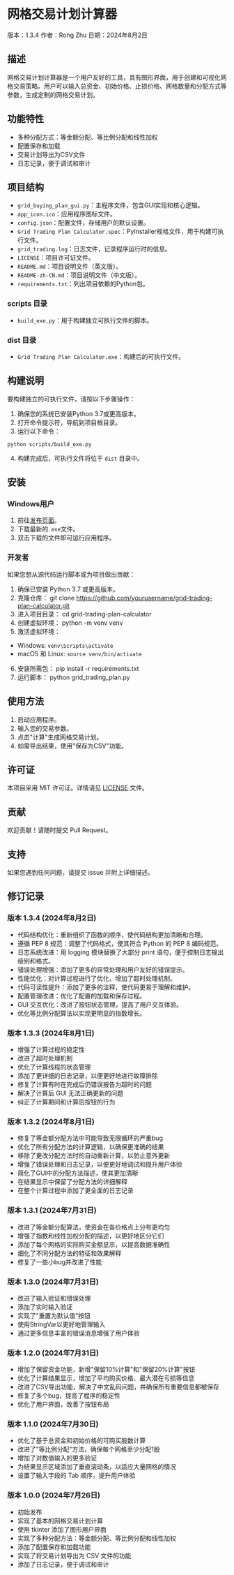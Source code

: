 # 网格交易计划计算器

版本：1.3.4
作者：Rong Zhu
日期：2024年8月2日

## 描述

网格交易计划计算器是一个用户友好的工具，具有图形界面，用于创建和可视化网格交易策略。用户可以输入总资金、初始价格、止损价格、网格数量和分配方式等参数，生成定制的网格交易计划。

## 功能特性

- 多种分配方式：等金额分配、等比例分配和线性加权
- 配置保存和加载
- 交易计划导出为CSV文件
- 日志记录，便于调试和审计

## 项目结构

- `grid_buying_plan_gui.py`：主程序文件，包含GUI实现和核心逻辑。
- `app_icon.ico`：应用程序图标文件。
- `config.json`：配置文件，存储用户的默认设置。
- `Grid Trading Plan Calculator.spec`：PyInstaller规格文件，用于构建可执行文件。
- `grid_trading.log`：日志文件，记录程序运行时的信息。
- `LICENSE`：项目许可证文件。
- `README.md`：项目说明文件（英文版）。
- `README-zh-CN.md`：项目说明文件（中文版）。
- `requirements.txt`：列出项目依赖的Python包。

### scripts 目录
- `build_exe.py`：用于构建独立可执行文件的脚本。

### dist 目录
- `Grid Trading Plan Calculator.exe`：构建后的可执行文件。

## 构建说明

要构建独立的可执行文件，请按以下步骤操作：

1. 确保您的系统已安装Python 3.7或更高版本。
2. 打开命令提示符，导航到项目根目录。
3. 运行以下命令：
```
python scripts/build_exe.py
```
4. 构建完成后，可执行文件将位于 `dist` 目录中。


## 安装

### Windows用户

1. 前往[发布页面](https://github.com/yourusername/grid-trading-plan-calculator/releases)。
2. 下载最新的`.exe`文件。
3. 双击下载的文件即可运行应用程序。

### 开发者

如果您想从源代码运行脚本或为项目做出贡献：

1. 确保已安装 Python 3.7 或更高版本。
2. 克隆仓库：
git clone https://github.com/yourusername/grid-trading-plan-calculator.git
3. 进入项目目录：
cd grid-trading-plan-calculator
4. 创建虚拟环境：
python -m venv venv
5. 激活虚拟环境：
- Windows: `venv\Scripts\activate`
- macOS 和 Linux: `source venv/bin/activate`
6. 安装所需包：
pip install -r requirements.txt
7. 运行脚本：
python grid_trading_plan.py

## 使用方法

1. 启动应用程序。
2. 输入您的交易参数。
3. 点击"计算"生成网格交易计划。
4. 如需导出结果，使用"保存为CSV"功能。

## 许可证

本项目采用 MIT 许可证。详情请见 [LICENSE](LICENSE) 文件。

## 贡献

欢迎贡献！请随时提交 Pull Request。

## 支持

如果您遇到任何问题，请提交 issue 并附上详细描述。

## 修订记录

### 版本 1.3.4 (2024年8月2日)
- 代码结构优化：重新组织了函数的顺序，使代码结构更加清晰和合理。
- 遵循 PEP 8 规范：调整了代码格式，使其符合 Python 的 PEP 8 编码规范。
- 日志系统改进：用 logging 模块替换了大部分 print 语句，便于控制日志输出级别和格式。
- 错误处理增强：添加了更多的异常处理和用户友好的错误提示。
- 性能优化：对计算过程进行了优化，增加了超时处理机制。
- 代码可读性提升：添加了更多的注释，使代码更易于理解和维护。
- 配置管理改进：优化了配置的加载和保存过程。
- GUI 交互优化：改进了按钮状态管理，提高了用户交互体验。
- 优化等比例分配算法以实现更明显的指数增长。

### 版本 1.3.3 (2024年8月1日)
- 增强了计算过程的稳定性
- 改进了超时处理机制
- 优化了计算线程的状态管理
- 添加了更详细的日志记录，以便更好地进行故障排除
- 修复了计算有时在完成后仍错误报告为超时的问题
- 解决了计算后 GUI 无法正确更新的问题
- 纠正了计算期间和计算后按钮的行为

### 版本 1.3.2 (2024年8月1日)
- 修复了等金额分配方法中可能导致无限循环的严重bug
- 优化了所有分配方法的计算逻辑，以确保更准确的结果
- 移除了更改分配方法时的自动重新计算，以防止意外更新
- 增强了错误处理和日志记录，以便更好地调试和提升用户体验
- 简化了GUI中的分配方法描述，使其更加清晰
- 在结果显示中保留了分配方法的详细解释
- 在整个计算过程中添加了更全面的日志记录

### 版本 1.3.1 (2024年7月31日)
- 改进了等金额分配算法，使资金在各价格点上分布更均匀
- 增强了指数和线性加权分配的描述，以更好地区分它们
- 添加了每个网格的实际购买金额显示，以提高数据准确性
- 细化了不同分配方法的特征和效果解释
- 修复了一些小bug并改进了性能

### 版本 1.3.0 (2024年7月31日)
- 改进了输入验证和错误处理
- 添加了实时输入验证
- 实现了"重置为默认值"按钮
- 使用StringVar以更好地管理输入
- 通过更多信息丰富的错误消息增强了用户体验

### 版本 1.2.0 (2024年7月31日)
- 增加了保留资金功能，新增"保留10%计算"和"保留20%计算"按钮
- 优化了计算结果显示，增加了平均购买价格、最大潜在亏损等信息
- 改进了CSV导出功能，解决了中文乱码问题，并确保所有重要信息都被保存
- 修复了多个bug，提高了程序的稳定性
- 优化了用户界面，改善了按钮布局


### 版本 1.1.0 (2024年7月30日)
- 优化了基于总资金和初始价格的可购买股数计算
- 改进了"等比例分配"方法，确保每个网格至少分配1股
- 增加了对数值输入的更多验证
- 为结果显示区域添加了垂直滚动条，以适应大量网格的情况
- 设置了输入字段的 Tab 顺序，提升用户体验

### 版本 1.0.0 (2024年7月26日)
- 初始发布
- 实现了基本的网格交易计划计算
- 使用 tkinter 添加了图形用户界面
- 实现了多种分配方法：等金额分配、等比例分配和线性加权
- 添加了配置保存和加载功能
- 实现了将交易计划导出为 CSV 文件的功能
- 添加了日志记录，便于调试和审计